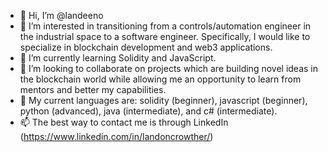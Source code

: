 - 👋 Hi, I’m @landeeno
- 👀 I’m interested in transitioning from a controls/automation engineer in the industrial space to a software engineer. Specifically, I would like to specialize in blockchain development and web3 applications. 
- 🌱 I’m currently learning Solidity and JavaScript. 
- 💞️ I’m looking to collaborate on projects which are building novel ideas in the blockchain world while allowing me an opportunity to learn from mentors and better my capabilities. 
- 🧾 My current languages are: solidity (beginner), javascript (beginner), python (advanced), java (intermediate), and c# (intermediate). 
- 📫 The best way to contact me is through LinkedIn (https://www.linkedin.com/in/landoncrowther/)

<!---
landeeno/landeeno is a ✨ special ✨ repository because its `README.md` (this file) appears on your GitHub profile.
You can click the Preview link to take a look at your changes.
--->
